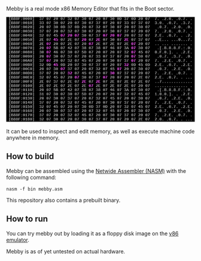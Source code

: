 Mebby is a real mode x86 Memory Editor that fits in the Boot sector.

![Mebby](./images/0xB800.png "Mebby being used to edit video memory directly")

It can be used to inspect and edit memory, as well as execute machine code anywhere in memory.

## How to build

Mebby can be assembled using the [Netwide Assembler (NASM)](https://www.nasm.us/) with the following command:
```
nasm -f bin mebby.asm
```
This repository also contains a prebuilt binary.

## How to run

You can try mebby out by loading it as a floppy disk image on the [v86 emulator](https://copy.sh/v86/).

Mebby is as of yet untested on actual hardware.
